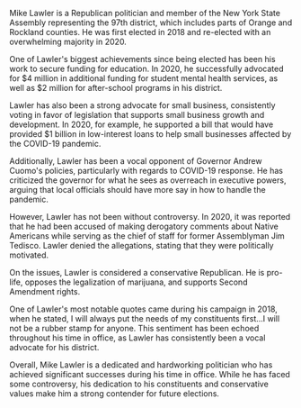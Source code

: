 Mike Lawler is a Republican politician and member of the New York State Assembly representing the 97th district, which includes parts of Orange and Rockland counties. He was first elected in 2018 and re-elected with an overwhelming majority in 2020.

One of Lawler's biggest achievements since being elected has been his work to secure funding for education. In 2020, he successfully advocated for $4 million in additional funding for student mental health services, as well as $2 million for after-school programs in his district.

Lawler has also been a strong advocate for small business, consistently voting in favor of legislation that supports small business growth and development. In 2020, for example, he supported a bill that would have provided $1 billion in low-interest loans to help small businesses affected by the COVID-19 pandemic.

Additionally, Lawler has been a vocal opponent of Governor Andrew Cuomo's policies, particularly with regards to COVID-19 response. He has criticized the governor for what he sees as overreach in executive powers, arguing that local officials should have more say in how to handle the pandemic.

However, Lawler has not been without controversy. In 2020, it was reported that he had been accused of making derogatory comments about Native Americans while serving as the chief of staff for former Assemblyman Jim Tedisco. Lawler denied the allegations, stating that they were politically motivated.

On the issues, Lawler is considered a conservative Republican. He is pro-life, opposes the legalization of marijuana, and supports Second Amendment rights.

One of Lawler's most notable quotes came during his campaign in 2018, when he stated, I will always put the needs of my constituents first...I will not be a rubber stamp for anyone. This sentiment has been echoed throughout his time in office, as Lawler has consistently been a vocal advocate for his district.

Overall, Mike Lawler is a dedicated and hardworking politician who has achieved significant successes during his time in office. While he has faced some controversy, his dedication to his constituents and conservative values make him a strong contender for future elections.
